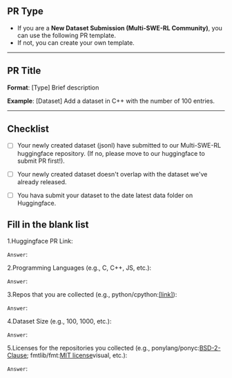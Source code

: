 <!-- Please delete unselected PR type sections -->
## PR Type
- If you are a **New Dataset Submission (Multi-SWE-RL Community)**, you can use the following PR template.
- If not, you can create your own template.

---

## PR Title

**Format**:  [Type] Brief description

**Example**:  [Dataset] Add a dataset in C++ with the number of 100 entries.

---
<!-- New Dataset Submission (Multi-SWE-RL Community) PRs fill below -->
## Checklist 

- [ ]  Your newly created dataset (jsonl) have submitted to our Multi-SWE-RL huggingface repository. (If no, please move to our huggingface to submit PR first!).
- [ ]  Your newly created dataset doesn't overlap with the dataset we've already released.
- [ ]  You hava submit your dataset to the date latest data folder on Huggingface.


## Fill in the blank list 

1.Huggingface PR Link:

`Answer`: 

2.Programming Languages (e.g., C, C++, JS, etc.):

`Answer`:

3.Repos that you are collected (e.g., python/cpython:[[link]](https://github.com/python/cpython)):

`Answer`:

4.Dataset Size (e.g., 100, 1000, etc.):

`Answer`:

5.Licenses for the repositories you collected (e.g., ponylang/ponyc:[BSD-2-Clause](https://github.com/ponylang/ponyc#BSD-2-Clause-1-ov-file); fmtlib/fmt:[MIT license](https://github.com/fmtlib/fmt/blob/master/LICENSE)visual, etc.):

`Answer`:
